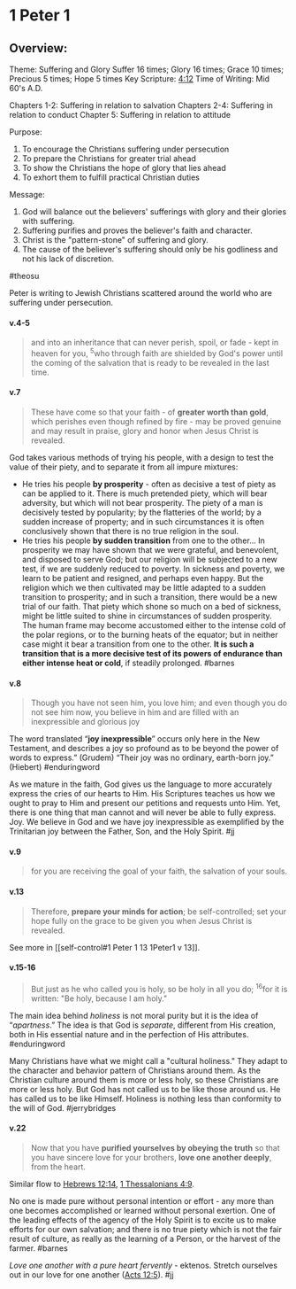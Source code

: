 # 1 Peter 1

## Overview:
Theme: Suffering and Glory
Suffer 16 times; Glory 16 times; Grace 10 times; Precious 5 times; Hope 5 times
Key Scripture: [4:12](1Peter4#v.12-13)
Time of Writing: Mid 60's A.D.

Chapters 1-2: Suffering in relation to salvation
Chapters 2-4: Suffering in relation to conduct
Chapter 5: Suffering in relation to attitude

Purpose:
1. To encourage the Christians suffering under persecution
2. To prepare the Christians for greater trial ahead
3. To show the Christians the hope of glory that lies ahead
4. To exhort them to fulfill practical Christian duties

Message:
1. God will balance out the believers' sufferings with glory and their glories with suffering.
2. Suffering purifies and proves the believer's faith and character.
3. Christ is the "pattern-stone" of suffering and glory.
4. The cause of the believer's suffering should only be his godliness and not his lack of discretion.

#theosu 

Peter is writing to Jewish Christians scattered around the world who are suffering under persecution.

#### v.4-5
>and into an inheritance that can never perish, spoil, or fade - kept in heaven for you, <sup>5</sup>who through faith are shielded by God's power until the coming of the salvation that is ready to be revealed in the last time.

#### v.7
>These have come so that your faith - of **greater worth than gold**, which perishes even though refined by fire - may be proved genuine and may result in praise, glory and honor when Jesus Christ is revealed.

God takes various methods of trying his people, with a design to test the value of their piety, and to separate it from all impure mixtures:

- He tries his people **by prosperity** - often as decisive a test of piety as can be applied to it. There is much pretended piety, which will bear adversity, but which will not bear prosperity. The piety of a man is decisively tested by popularity; by the flatteries of the world; by a sudden increase of property; and in such circumstances it is often conclusively shown that there is no true religion in the soul.
- He tries his people **by sudden transition** from one to the other... In prosperity we may have shown that we were grateful, and benevolent, and disposed to serve God; but our religion will be subjected to a new test, if we are suddenly reduced to poverty. In sickness and poverty, we learn to be patient and resigned, and perhaps even happy. But the religion which we then cultivated may be little adapted to a sudden transition to prosperity; and in such a transition, there would be a new trial of our faith. That piety which shone so much on a bed of sickness, might be little suited to shine in circumstances of sudden prosperity. The human frame may become accustomed either to the intense cold of the polar regions, or to the burning heats of the equator; but in neither case might it bear a transition from one to the other. **It is such a transition that is a more decisive test of its powers of endurance than either intense heat or cold**, if steadily prolonged.
#barnes 

#### v.8
>Though you have not seen him, you love him; and even though you do not see him now, you believe in him and are filled with an inexpressible and glorious joy

The word translated “**joy inexpressible**” occurs only here in the New Testament, and describes a joy so profound as to be beyond the power of words to express.” (Grudem) “Their joy was no ordinary, earth-born joy.” (Hiebert)
#enduringword 

As we mature in the faith, God gives us the language to more accurately express the cries of our hearts to Him. His Scriptures teaches us how we ought to pray to Him and present our petitions and requests unto Him. Yet, there is one thing that man cannot and will never be able to fully express. Joy. We believe in God and we have joy inexpressible as exemplified by the Trinitarian joy between the Father, Son, and the Holy Spirit.
#jj 

#### v.9
>for you are receiving the goal of your faith, the salvation of your souls.

#### v.13
>Therefore, **prepare your minds for action**; be self-controlled; set your hope fully on the grace to be given you when Jesus Christ is revealed. 

See more in [[self-control#1 Peter 1 13 1Peter1 v 13]].

#### v.15-16
>But just as he who called you is holy, so be holy in all you do; <sup>16</sup>for it is written: "Be holy, because I am holy."

The main idea behind _holiness_ is not moral purity but it is the idea of “_apartness_.” The idea is that God is _separate_, different from His creation, both in His essential nature and in the perfection of His attributes.
#enduringword 

Many Christians have what we might call a "cultural holiness." They adapt to the character and behavior pattern of Christians around them. As the Christian culture around them is more or less holy, so these Christians are more or less holy. But God has not called us to be like those around us. He has called us to be like Himself. Holiness is nothing less than conformity to the will of God.
#jerrybridges


#### v.22
>Now that you have **purified yourselves by obeying the truth** so that you have sincere love for your brothers, **love one another deeply**, from the heart.

Similar flow to [Hebrews 12:14](Hebrews12#v.14), [1 Thessalonians 4:9](1Thess4#v.9).

No one is made pure without personal intention or effort - any more than one becomes accomplished or learned without personal exertion. One of the leading effects of the agency of the Holy Spirit is to excite us to make efforts for our own salvation; and there is no true piety which is not the fair result of culture, as really as the learning of a Person, or the harvest of the farmer.
#barnes 

*Love one another with a pure heart fervently* - ektenos. Stretch ourselves out in our love for one another ([Acts 12:5](Acts12#v.5)).
#jj 